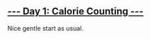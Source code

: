 ## [--- Day 1: Calorie Counting ---](https://adventofcode.com/2022/day/1)

Nice gentle start as usual.